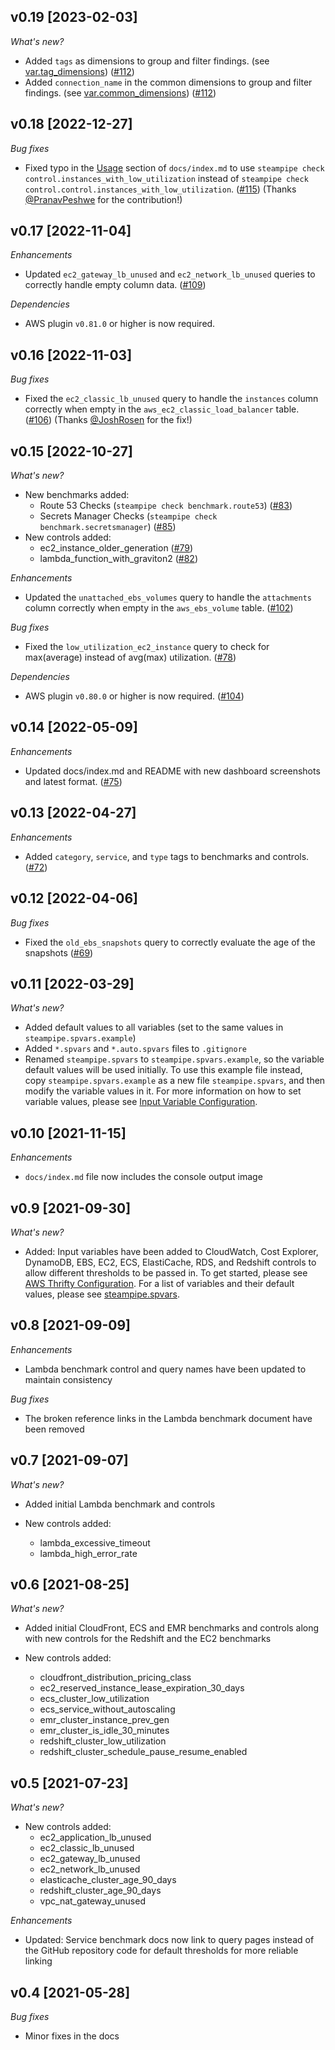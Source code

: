 ## v0.19 [2023-02-03]

_What's new?_

- Added `tags` as dimensions to group and filter findings. (see [var.tag_dimensions](https://hub.steampipe.io/mods/turbot/aws_thrifty/variables)) ([#112](https://github.com/turbot/steampipe-mod-aws-thrifty/pull/112))
- Added `connection_name` in the common dimensions to group and filter findings. (see [var.common_dimensions](https://hub.steampipe.io/mods/turbot/aws_thrifty/variables)) ([#112](https://github.com/turbot/steampipe-mod-aws-thrifty/pull/112))

## v0.18 [2022-12-27]

_Bug fixes_

- Fixed typo in the [Usage](https://hub.steampipe.io/mods/turbot/aws_thrifty#usage) section of `docs/index.md` to use `steampipe check control.instances_with_low_utilization` instead of `steampipe check control.control.instances_with_low_utilization`. ([#115](https://github.com/turbot/steampipe-mod-aws-thrifty/pull/115)) (Thanks [@PranavPeshwe](https://github.com/PranavPeshwe) for the contribution!)

## v0.17 [2022-11-04]

_Enhancements_

- Updated `ec2_gateway_lb_unused` and `ec2_network_lb_unused` queries to correctly handle empty column data. ([#109](https://github.com/turbot/steampipe-mod-aws-thrifty/pull/109))

_Dependencies_

- AWS plugin `v0.81.0` or higher is now required.

## v0.16 [2022-11-03]

_Bug fixes_

- Fixed the `ec2_classic_lb_unused` query to handle the `instances` column correctly when empty in the `aws_ec2_classic_load_balancer` table. ([#106](https://github.com/turbot/steampipe-mod-aws-thrifty/pull/106)) (Thanks [@JoshRosen](https://github.com/JoshRosen) for the fix!)

## v0.15 [2022-10-27]

_What's new?_

- New benchmarks added:
  - Route 53 Checks (`steampipe check benchmark.route53`) ([#83](https://github.com/turbot/steampipe-mod-aws-thrifty/pull/83))
  - Secrets Manager Checks (`steampipe check benchmark.secretsmanager`) ([#85](https://github.com/turbot/steampipe-mod-aws-thrifty/pull/85))
- New controls added:
  - ec2_instance_older_generation ([#79](https://github.com/turbot/steampipe-mod-aws-thrifty/pull/79))
  - lambda_function_with_graviton2 ([#82](https://github.com/turbot/steampipe-mod-aws-thrifty/pull/82))

_Enhancements_

- Updated the `unattached_ebs_volumes` query to handle the `attachments` column correctly when empty in the `aws_ebs_volume` table. ([#102](https://github.com/turbot/steampipe-mod-aws-thrifty/pull/102))

_Bug fixes_

- Fixed the `low_utilization_ec2_instance` query to check for max(average) instead of avg(max) utilization. ([#78](https://github.com/turbot/steampipe-mod-aws-thrifty/pull/78))

_Dependencies_

- AWS plugin `v0.80.0` or higher is now required. ([#104](https://github.com/turbot/steampipe-mod-aws-thrifty/pull/104))

## v0.14 [2022-05-09]

_Enhancements_

- Updated docs/index.md and README with new dashboard screenshots and latest format. ([#75](https://github.com/turbot/steampipe-mod-aws-thrifty/pull/75))

## v0.13 [2022-04-27]

_Enhancements_

- Added `category`, `service`, and `type` tags to benchmarks and controls. ([#72](https://github.com/turbot/steampipe-mod-aws-thrifty/pull/72))

## v0.12 [2022-04-06]

_Bug fixes_

- Fixed the `old_ebs_snapshots` query to correctly evaluate the age of the snapshots ([#69](https://github.com/turbot/steampipe-mod-aws-thrifty/pull/69))

## v0.11 [2022-03-29]

_What's new?_

- Added default values to all variables (set to the same values in `steampipe.spvars.example`)
- Added `*.spvars` and `*.auto.spvars` files to `.gitignore`
- Renamed `steampipe.spvars` to `steampipe.spvars.example`, so the variable default values will be used initially. To use this example file instead, copy `steampipe.spvars.example` as a new file `steampipe.spvars`, and then modify the variable values in it. For more information on how to set variable values, please see [Input Variable Configuration](https://hub.steampipe.io/mods/turbot/aws_thrifty#configuration).

## v0.10 [2021-11-15]

_Enhancements_

- `docs/index.md` file now includes the console output image

## v0.9 [2021-09-30]

_What's new?_

- Added: Input variables have been added to CloudWatch, Cost Explorer, DynamoDB, EBS, EC2, ECS, ElastiCache, RDS, and Redshift controls to allow different thresholds to be passed in. To get started, please see [AWS Thrifty Configuration](https://hub.steampipe.io/mods/turbot/aws_thrifty#configuration). For a list of variables and their default values, please see [steampipe.spvars](https://github.com/turbot/steampipe-mod-aws-thrifty/blob/main/steampipe.spvars).

## v0.8 [2021-09-09]

_Enhancements_

- Lambda benchmark control and query names have been updated to maintain consistency

_Bug fixes_

- The broken reference links in the Lambda benchmark document have been removed

## v0.7 [2021-09-07]

_What's new?_

- Added initial Lambda benchmark and controls

- New controls added:
  - lambda_excessive_timeout
  - lambda_high_error_rate

## v0.6 [2021-08-25]

_What's new?_

- Added initial CloudFront, ECS and EMR benchmarks and controls along with new controls for the Redshift and the EC2 benchmarks

- New controls added:
  - cloudfront_distribution_pricing_class
  - ec2_reserved_instance_lease_expiration_30_days
  - ecs_cluster_low_utilization
  - ecs_service_without_autoscaling
  - emr_cluster_instance_prev_gen
  - emr_cluster_is_idle_30_minutes
  - redshift_cluster_low_utilization
  - redshift_cluster_schedule_pause_resume_enabled

## v0.5 [2021-07-23]

_What's new?_

- New controls added:
  - ec2_application_lb_unused
  - ec2_classic_lb_unused
  - ec2_gateway_lb_unused
  - ec2_network_lb_unused
  - elasticache_cluster_age_90_days
  - redshift_cluster_age_90_days
  - vpc_nat_gateway_unused

_Enhancements_

- Updated: Service benchmark docs now link to query pages instead of the GitHub repository code for default thresholds for more reliable linking

## v0.4 [2021-05-28]

_Bug fixes_

- Minor fixes in the docs
